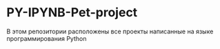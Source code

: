 # PY-IPYNB-Pet-project
В этом репозитории расположены все проекты написанные на языке программирования Python
